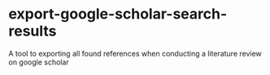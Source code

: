 # export-google-scholar-search-results
A tool to exporting all found references when conducting a literature review on google scholar
